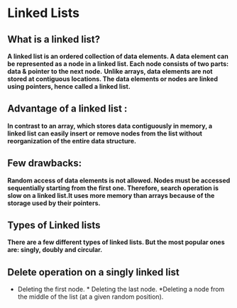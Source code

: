 # Linked Lists
## What is a linked list?
**A linked list is an ordered collection of data elements. A data element can be represented as a node in a linked list. Each node consists of two parts: data & pointer to the next node.**
**Unlike arrays, data elements are not stored at contiguous locations. The data elements or nodes are linked using pointers, hence called a linked list.**
## Advantage of a linked list :
**In contrast to an array, which stores data contiguously in memory, a linked list can easily insert or remove nodes from the list without reorganization of the entire data structure.**
## Few drawbacks:
**Random access of data elements is not allowed. Nodes must be accessed sequentially starting from the first one. Therefore, search operation is slow on a linked list.It uses more memory than arrays because of the storage used by their pointers.**
## Types of Linked lists
**There are a few different types of linked lists. But the most popular ones are: singly, doubly and circular.**
## Delete operation on a singly linked list
* Deleting the first node. * Deleting the last node. *Deleting a node from the middle of the list (at a given random position).
